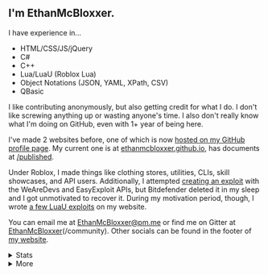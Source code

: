 ## I'm EthanMcBloxxer.
I have experience in...
* HTML/CSS/JS/jQuery
* C#
* C++
* Lua/LuaU (Roblox Lua)
* Object Notations (JSON, YAML, XPath, CSV)
* QBasic

I like contributing anonymously, but also getting credit for what I do. I don't like screwing anything up or wasting anyone's time. I also don't really know what I'm doing on GitHub, even with 1+ year of being here.

I've made 2 websites before, one of which is now [hosted on my GitHub profile page](https://ethanmcbloxxer.github.io/ethansware/index.html). My current one is at [ethanmcbloxxer.github.io](https://ethanmcbloxxer.github.io/), has documents at [/published](https://ethanmcbloxxer.github.io/published/).

Under Roblox, I made things like clothing stores, utilities, CLIs, skill showcases, and API users. Additionally, I attempted [creating an exploit](https://github.com/EthanMcBloxxer/BloxsploitWF) with the WeAreDevs and EasyExploit APIs, but Bitdefender deleted it in my sleep and I got unmotivated to recover it. During my motivation period, though, I wrote [a few LuaU exploits](https://ethanmcbloxxer.github.io/pastebin#roexploits) on my website.

You can email me at <EthanMcBloxxer@pm.me> or find me on Gitter at [EthanMcBloxxer](https://gitter.im/EthanMcBloxxer/community)(/community). Other socials can be found in the footer of [my website](https://ethanmcbloxxer.github.io).

<details>
  <summary>Stats</summary>

  ![](https://metrics.lecoq.io/EthanMcBloxxer?template=classic&languages=1&gists=1&lines=1&rss=1&languages.colors=github&languages.threshold=0%25&rss.source=https%3A%2F%2Fethanmcbloxxer.github.io%2Ffeed.xml&rss.limit=4)

  ![](https://api.ghprofile.me/view?username=EthanMcBloxxer) ![](https://img.shields.io/github/followers/EthanMcBloxxer?label=Follow&style=for-the-badge) ![](https://img.shields.io/github/stars/EthanMcBloxxer?label=Stars&style=for-the-badge)

  ![Compatibility: Club Penguin](https://forthebadge.com/images/badges/compatibility-club-penguin.svg)
  ![Powered By: ENERGY DRINKS](https://forthebadge.com/images/badges/powered-by-energy-drinks.svg)
  ![Designed in: MS PAINT](https://forthebadge.com/images/badges/designed-in-ms-paint.svg)
</details>

<details>
  <summary>More</summary>
  <div align="center"><a href="https://www.youtube.com/watch?v=dQw4w9WgXcQ"><img src="https://github.com/EthanMcBloxxer/.public/raw/main/github-error.svg?sanitize=true" /></a></div>
</details>
